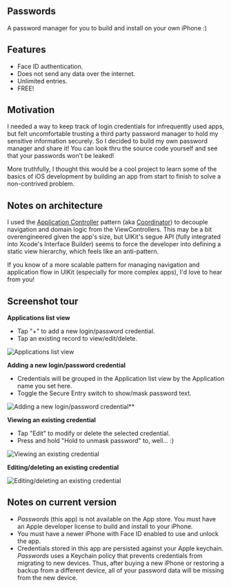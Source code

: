 Passwords
---------
A password manager for you to build and install on your own iPhone :)

Features
--------
* Face ID authentication.
* Does not send any data over the internet.
* Unlimited entries.
* FREE!

Motivation
----------
I needed a way to keep track of login credentials for infrequently used apps, but felt uncomfortable trusting a third party password manager to hold my sensitive information securely. So I decided to build my own password manager and share it! You can look thru the source code yourself and see that your passwords won't be leaked!

More truthfully, I thought this would be a cool project to learn some of the basics of iOS development by building an app from start to finish to solve a non-contrived problem.

Notes on architecture
---------------------
I used the [Application Controller](https://martinfowler.com/eaaCatalog/applicationController.html) pattern (aka [Coordinator](https://www.hackingwithswift.com/articles/71/how-to-use-the-coordinator-pattern-in-ios-apps)) to decouple navigation and domain logic from the ViewControllers. This may be a bit overengineered given the app's size, but UIKit's segue API (fully integrated into Xcode's Interface Builder) seems to force the developer into defining a static view hierarchy, which feels like an anti-pattern. 

If you know of a more scalable pattern for managing navigation and application flow in UIKit (especially for more complex apps), I'd love to hear from you!

Screenshot tour
---------------

**Applications list view**

* Tap "+" to add a new login/password credential.
* Tap an existing record to view/edit/delete.

![Applications list view](https://github.com/jakehadar/Passwords/blob/master/screenshots/Screen%20Shot%202018-12-15%20at%207.47.12%20PM%20@half.png)

**Adding a new login/password credential**

* Credentials will be grouped in the Application list view by the Application name you set here.
* Toggle the Secure Entry switch to show/mask password text.

![Adding a new login/password credential**](https://github.com/jakehadar/Passwords/blob/master/screenshots/Screen%20Shot%202018-12-15%20at%207.47.21%20PM%20@half.png)

**Viewing an existing credential**

* Tap "Edit" to modify or delete the selected credential.
* Press and hold "Hold to unmask password" to, well... :)

![Viewing an existing credential](https://github.com/jakehadar/Passwords/blob/master/screenshots/Screen%20Shot%202018-12-15%20at%207.47.05%20PM%20@half.png)

**Editing/deleting an existing credential**

![Editing/deleting an existing credential](https://github.com/jakehadar/Passwords/blob/master/screenshots/Screen%20Shot%202018-12-15%20at%207.46.05%20PM%20@half.png)

Notes on current version
------------------------
* *Passwords* (this app) is not available on the App store. You must have an Apple developer license to build and install to your iPhone.
* You must have a newer iPhone with Face ID enabled to use and unlock the app.
* Credentials stored in this app are persisted against your Apple keychain. *Passwords* uses a Keychain policy that prevents credentials from migrating to new devices. Thus, after buying a new iPhone or restoring a backup from a different device, all of your password data will be missing from the new device.
